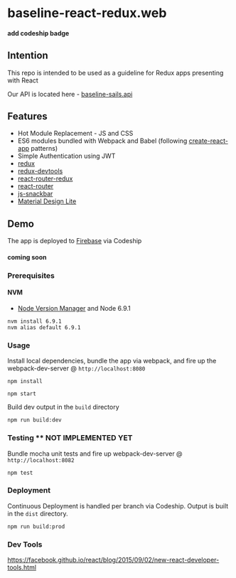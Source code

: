 # baseline-react-redux.web

#### add codeship badge

## Intention
This repo is intended to be used as a guideline for Redux apps presenting with React

Our API is located here - [baseline-sails.api](https://github.com/johnrhampton/baseline-sails.api)

## Features
- Hot Module Replacement - JS and CSS
- ES6 modules bundled with Webpack and Babel (following [create-react-app](https://github.com/facebookincubator/create-react-app) patterns)
- Simple Authentication using JWT
- [redux](https://github.com/reactjs/redux)
- [redux-devtools](https://github.com/gaearon/redux-devtools)
- [react-router-redux](https://github.com/reactjs/react-router-redux)
- [react-router](https://github.com/reactjs/react-router)
- [js-snackbar](https://github.com/johnrhampton/SnackBar)
- [Material Design Lite](https://getmdl.io/)

## Demo
The app is deployed to [Firebase](https://firebase.google.com/) via Codeship

#### coming soon

### Prerequisites

#### NVM
- [Node Version Manager](https://github.com/creationix/nvm) and Node 6.9.1
```
nvm install 6.9.1
nvm alias default 6.9.1
```

### Usage
Install local dependencies, bundle the app via webpack, and fire up the webpack-dev-server @ `http://localhost:8080`
```
npm install

npm start
```

Build dev output in the `build` directory
```
npm run build:dev
```

### Testing ** NOT IMPLEMENTED YET
Bundle mocha unit tests and fire up webpack-dev-server @ `http://localhost:8082`
```
npm test
```

### Deployment
Continuous Deployment is handled per branch via Codeship.  Output is built in the `dist` directory.

```
npm run build:prod
```

### Dev Tools
https://facebook.github.io/react/blog/2015/09/02/new-react-developer-tools.html
